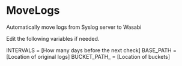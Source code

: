 # MoveLogs
Automatically move logs from Syslog server to Wasabi


Edit the following variables if needed. 

INTERVALS = [How many days before the next check]
BASE_PATH = [Location of original logs]
BUCKET_PATH_ = [Location of buckets] 
